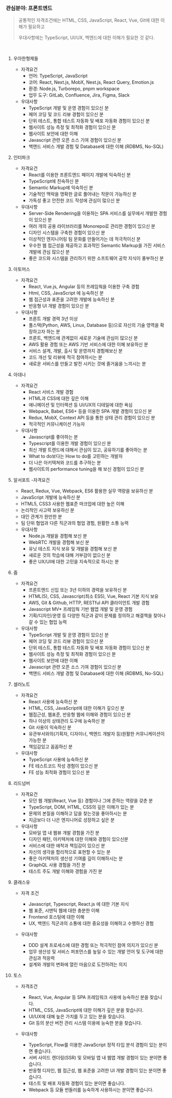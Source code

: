 ### 관심분야: 프론트엔드
> 공통적인 자격조건에는 HTML, CSS, JavaScript, React, Vue, Git에 대한 이해가 필요하고
>
> 우대사항에는 TypeScript, UI/UX, 백엔드에 대한 이해가 필요한 것 같다.

<br>

1. 우아한형제들
    - 자격요건
      - 언어: TypeScript, JavaScript
      - 코어: React, Next.js, MobX, Nest.js, React Query, Emotion.js
      - 환경: Node.js, Turborepo, pnpm workspace
      - 업무 도구: GitLab, Confluence, Jira, Figma, Slack
    - 우대사항
      - TypeScript 개발 및 운영 경험이 있으신 분
      - 페어 코딩 및 코드 리뷰 경험이 있으신 분
      - 단위 테스트, 통합 테스트 자동화 및 배포 자동화 경험이 있으신 분
      - 웹사이트 성능 측정 및 최적화 경험이 있으신 분
      - 웹사이트 보안에 대한 이해
      - Javascript 관련 오픈 소스 기여 경험이 있으신 분
      - 백앤드 서비스 개발 경험 및 Database에 대한 이해 (RDBMS, No-SQL)

2. 인터파크
    - 자격요건
        - React를 이용한 프론트엔드 페이지 개발에 익숙하신 분
        - TypeScript에 친숙하신 분
        - Semantic Markup에 익숙하신 분
        - 기술적인 맥락을 명확한 글로 풀어내는 작문이 가능하신 분
        - 가독성 좋고 안전한 코드 작성에 관심이 많으신 분
    - 우대사항
        - Server-Side Rendering을 이용하는 SPA 서비스를 실무에서 개발한 경험이 있으신 분
        - 여러 개의 공용 라이브러리를 Monorepo로 관리한 경험이 있으신 분
        - 디자인 시스템을 구축한 경험이 있으신 분
        - 이상적인 엔지니어링 팀 문화를 만들어가는 데 적극적이신 분
        - 우수한 웹 접근성을 제공하고 효과적인 Semantic Markup을 가진 서비스 개발에 관심 많으신 분
        - 좋은 코드와 시스템을 관리하기 위한 소프트웨어 공학 지식이 풍부하신 분

3. 아토머스
    - 자격요건
      - React, Vue.js, Angular 등의 프레임웍을 이용한 구축 경험
      - Html, CSS, JavaScript 에 능숙하신 분
      - 웹 접근성과 표준을 고려한 개발에 능숙하신 분
      - 반응형 UI 개발 경험이 있으신 분
    - 우대사항
      - 프론트 개발 경력 3년 이상
      - 풀스택(Python, AWS, Linux, Database 등)으로 자신의 기술 영역을 확장하고자 하는 분
      - 프론트, 백엔드에 관계없이 새로운 기술에 관심이 많으신 분
      - AWS 활용 경험 또는 AWS 기반 서비스에 대한 이해 보유하신 분
      - 서비스 설계, 개발, 출시 및 운영까지 경험해보신 분
      - 코드 개선 및 리뷰에 적극 참여하시는 분
      - 새로운 서비스를 만들고 발전 시키는 것에 즐거움을 느끼시는 분

4. 아데나
    - 자격요건
      - React 서비스 개발 경험
      - HTML과 CSS에 대한 깊은 이해
      - 애니메이션 및 인터렉션 등 UI/UX의 디테일에 대한 욕심
      - Webpack, Babel, ES6+ 등을 이용한 SPA 개발 경험이 있으신 분
      - Redux, MobX, Context API 등을 통한 상태 관리 경험이 있으신 분
      - 적극적인 커뮤니케이션 가능자
    - 우대사항
      - Javascript를 좋아하는 분
      - Typescript를 이용한 개발 경험이 있으신 분
      - 최신 개발 트렌드에 대해서 관심이 있고, 공유하기를 좋아하는 분
      - What to do보다는 How to do를 고민하는 개발자
      - 더 나은 아키텍쳐와 코드를 추구하는 분
      - 웹사이트의 performance tuning을 해 보신 경험이 있으신 분

5. 알서포트
    -자격요건
      - React, Redux, Vue, Webpack, ES6 활용한 실무 역량을 보유하신 분
      - JavaScript 개발에 능숙하신 분
      - HTML5, CSS3 사용한 웹표준 마크업에 대한 높은 이해
      - 논리적인 사고력 보유하신 분
      - 대인 관계가 원만한 분
      - 팀 단위 협업과 다른 직군과의 협업 경험, 원활한 소통 능력
    - 우대사항
      - Node.js 개발을 경험해 보신 분
      - WebRTC 개발을 경험해 보신 분
      - 유닛 테스트 지식 보유 및 개발을 경험해 보신 분
      - 새로운 것의 학습에 대해 거부감이 없으신 분
      - 좋은 UX/UI에 대한 고민을 지속적으로 하시는 분

6. 줌
    - 자격요건
        - 프론트엔드 신입 또는 3년 이하의 경력을 보유하신 분 
        - HTML(5), CSS, Javascript(최소 ES5), Vue, React 기본 지식 보유
        - AWS, Git & Github, HTTP, RESTful API 클라이언트 개발 경험
        - Javascript MV* 프레임웍 기반 웹앱 개발 및 운영 경험
        - 기획/디자인/운영 등 다양한 직군과 같이 문제를 정의하고 해결책을 찾아나갈 수 있는 협업 능력
    - 우대사항
        - TypeScript 개발 및 운영 경험이 있으신 분
        - 페어 코딩 및 코드 리뷰 경험이 있으신 분
        - 단위 테스트, 통합 테스트 자동화 및 배포 자동화 경험이 있으신 분
        - 웹사이트 성능 측정 및 최적화 경험이 있으신 분
        - 웹사이트 보안에 대한 이해
        - Javascript 관련 오픈 소스 기여 경험이 있으신 분
        - 백앤드 서비스 개발 경험 및 Database에 대한 이해 (RDBMS, No-SQL)

7. 셀러노트
    - 자격요건
        - React 사용에 능숙하신 분
        - HTML, CSS, JavaScript에 대한 이해가 깊으신 분
        - 웹접근성, 웹표준, 반응형 웹에 이해와 경험이 있으신 분
        - 하나 이상의 상태관리 도구에 능숙하신 분
        - Git 사용이 익숙하신 분
        - 유관부서와의(기획자, 디자이너, 백엔드 개발자 등)원활한 커뮤니케이션이 가능한 분
        - 책임감있고 꼼꼼하신 분
    - 우대사항
        - TypeScript 사용에 능숙하신 분
        - FE 테스트코드 작성 경험이 있으신 분
        - FE 성능 최적화 경험이 있으신 분

8. 리드넘버
    - 자격요건
      - 모던 웹 개발(React, Vue 등) 경험이나 그에 준하는 역량을 갖춘 분
      - TypeScript, DOM, HTML, CSS의 깊은 이해가 있는 분
      - 문제의 본질을 이해하고 답을 찾는것을 좋아하시는 분
      - 지금보다 더 나은 엔지니어로 성장하고 싶은 분
    - 우대사항
      - 모바일 앱 내 웹뷰 개발 경험을 가진 분
      - 디자인 패턴, 아키텍처에 대한 이해와 경험이 있으신분
      - 서비스에 대한 애착과 책임감이 있으신 분
      - 자신의 생각을 합리적으로 표현할 수 있는 분
      - 좋은 아키텍처의 생산성 기여를 깊이 이해하시는 분
      - GraphQL 사용 경험을 가진 분
      - 테스트 주도 개발 이해와 경험을 가진 분

9. 클래스유
    - 자격 조건
      - Javascript, Typescript, React.js 에 대한 기본 지식
      - 웹 표준, 시맨틱 웹에 대한 충분한 이해
      - Frontend 호스팅에 대한 이해
      - UX, 백엔드 직군과의 소통에 대한 중요성을 이해하고 수행하신 경험

    - 우대사항
      - DDD 설계 프로세스에 대한 경험 또는 적극적인 참여 의지가 있으신 분
      - 업무 생산성 및 서비스 퍼포먼스를 높일 수 있는 개발 언어 및 도구에 대한 관심과 적응력
      - 설계와 개발의 변화에 열린 마음으로 도전하려는 의지

10. 토스
    - 자격조건
      - React, Vue, Angular 등 SPA 프레임워크 사용에 능숙하신 분을 찾습니다.
      - HTML, CSS, JavaScript에 대한 이해가 깊은 분을 찾습니다.
      - UI/UX에 대해 높은 가치를 두고 있는 분을 찾습니다.
      - Git 등의 분산 버전 관리 시스템 이용에 능숙한 분을 찾습니다.

    - 우대사항
      - TypeScript, Flow를 이용한 JavaScript 정적 타입 분석 경험이 있는 분이면 좋습니다.
      - 서버 사이드 렌더링(SSR) 및 모바일 앱 내 웹앱 개발 경험이 있는 분이면 좋습니다.
      - 반응형 디자인, 웹 접근성, 웹 표준을 고려한 UI 개발 경험이 있는 분이면 좋습니다.
      - 테스트 및 배포 자동화 경험이 있는 분이면 좋습니다.
      - Webpack 등 모듈 번들러를 능숙하게 사용하시는 분이면 좋습니다.